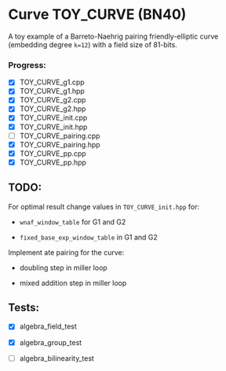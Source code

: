 # Curve TOY_CURVE (BN40) 
A toy example of a Barreto-Naehrig pairing friendly-elliptic curve (embedding degree `k=12`) with a field size of 81-bits.

### Progress:
- [x] TOY_CURVE_g1.cpp  
- [x] TOY_CURVE_g1.hpp  
- [x] TOY_CURVE_g2.cpp  
- [x] TOY_CURVE_g2.hpp  
- [x] TOY_CURVE_init.cpp  
- [x] TOY_CURVE_init.hpp  
- [ ] TOY_CURVE_pairing.cpp  
- [x] TOY_CURVE_pairing.hpp  
- [x] TOY_CURVE_pp.cpp  
- [x] TOY_CURVE_pp.hpp

## TODO:
For optimal result change values in `TOY_CURVE_init.hpp` for:

* `wnaf_window_table` for G1 and G2 

* `fixed_base_exp_window_table` in G1 and G2

Implement ate pairing for the curve:

* doubling step in miller loop

* mixed addition step in miller loop

## Tests:
- [x] algebra_field_test
- [x] algebra_group_test
- [ ] algebra_bilinearity_test

